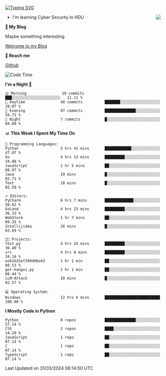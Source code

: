 [![Typing SVG](https://readme-typing-svg.herokuapp.com?font=Fira+Code&pause=1000&random=false&width=450&height=60&lines=Hello+%F0%9F%91%8B%F0%9F%8F%BB;I'm+JBNRZ)](https://git.io/typing-svg)

<a href="#">
  <img align="right" src="https://github-readme-stats.vercel.app/api?username=JBNRZ&show_icons=true&bg_color=15,f2f7fd,E0EAFC" />
</a>

- I'm learning Cyber Security in HDU

 **🌱 My Blog**

Maybe something interesting

[Welcome to my Blog](https://jbnrz.com.cn/)

 **💬 Reach me** 

[Github](https://github.com/JBNRZ)


<!--START_SECTION:waka-->
![Code Time](http://img.shields.io/badge/Code%20Time-407%20hrs%2042%20mins-blue)

**I'm a Night 🦉** 

```text
🌞 Morning                19 commits          ███░░░░░░░░░░░░░░░░░░░░░░   11.11 % 
🌆 Daytime                48 commits          ███████░░░░░░░░░░░░░░░░░░   28.07 % 
🌃 Evening                97 commits          ██████████████░░░░░░░░░░░   56.73 % 
🌙 Night                  7 commits           █░░░░░░░░░░░░░░░░░░░░░░░░   04.09 % 
```


📊 **This Week I Spent My Time On** 

```text
💬 Programming Languages: 
Python                   5 hrs 41 mins       ████████████░░░░░░░░░░░░░   47.07 % 
Go                       4 hrs 13 mins       █████████░░░░░░░░░░░░░░░░   34.88 % 
JavaScript               1 hr 5 mins         ██░░░░░░░░░░░░░░░░░░░░░░░   08.97 % 
Java                     19 mins             █░░░░░░░░░░░░░░░░░░░░░░░░   02.71 % 
Text                     18 mins             █░░░░░░░░░░░░░░░░░░░░░░░░   02.59 % 

🔥 Editors: 
PyCharm                  6 hrs 7 mins        █████████████░░░░░░░░░░░░   50.62 % 
GoLand                   4 hrs 23 mins       █████████░░░░░░░░░░░░░░░░   36.33 % 
WebStorm                 1 hr 7 mins         ██░░░░░░░░░░░░░░░░░░░░░░░   09.35 % 
Intellijidea             26 mins             █░░░░░░░░░░░░░░░░░░░░░░░░   03.69 % 

🐱‍💻 Projects: 
test.py                  4 hrs 24 mins       █████████░░░░░░░░░░░░░░░░   36.40 % 
src                      4 hrs 8 mins        █████████░░░░░░░░░░░░░░░░   34.16 % 
wx61625ef299496a43       1 hr 1 min          ██░░░░░░░░░░░░░░░░░░░░░░░   08.53 % 
get-kangxi.py            1 hr 1 min          ██░░░░░░░░░░░░░░░░░░░░░░░   08.44 % 
LLM-Attack               18 mins             █░░░░░░░░░░░░░░░░░░░░░░░░   02.57 % 

💻 Operating System: 
Windows                  12 hrs 6 mins       █████████████████████████   100.00 % 
```

**I Mostly Code in Python** 

```text
Python                   8 repos             ██████████████░░░░░░░░░░░   57.14 % 
CSS                      2 repos             ████░░░░░░░░░░░░░░░░░░░░░   14.29 % 
JavaScript               1 repo              ██░░░░░░░░░░░░░░░░░░░░░░░   07.14 % 
C                        1 repo              ██░░░░░░░░░░░░░░░░░░░░░░░   07.14 % 
TypeScript               1 repo              ██░░░░░░░░░░░░░░░░░░░░░░░   07.14 % 
```




 Last Updated on 31/03/2024 06:14:00 UTC
<!--END_SECTION:waka-->

